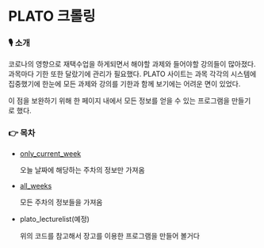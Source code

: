 # PLATO 크롤링

### 🎙 소개
코로나의 영향으로 재택수업을 하게되면서 해야할 과제와 들어야할 강의들이 많아졌다. 
과목마다 기한 또한 달랐기에 관리가 필요했다. 
PLATO 사이트는 과목 각각의 시스템에 집중했기에 한눈에 모든 과제와 강의를 기한과 함께
보기에는 어려운 면이 있었다. 

이 점을 보완하기 위해 한 페이지 내에서 모든 정보를 얻을 수 있는 프로그램을 만들기
로 했다.

### 👉 목차
- <a href="./only_current_week">only_current_week</a>

    오늘 날짜에 해당하는 주차의 정보만 가져옴
- <a href="./all_weeks">all_weeks</a>

    모든 주차의 정보들을 가져옴
- plato_lecturelist(예정)

    위의 코드를 참고해서 장고를 이용한 프로그램을 만들어 볼거다